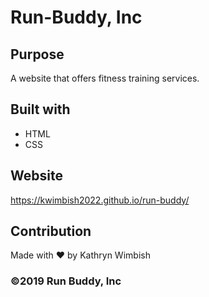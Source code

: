 # Run-Buddy, Inc

## Purpose
A website that offers fitness training services.

## Built with
* HTML
* CSS

## Website
https://kwimbish2022.github.io/run-buddy/

## Contribution
Made with ❤️ by Kathryn Wimbish

### &copy;2019 Run Buddy, Inc
